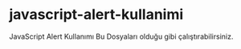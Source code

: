 # javascript-alert-kullanimi
JavaScript Alert Kullanımı
Bu Dosyaları olduğu gibi çalıştırabilirsiniz.

